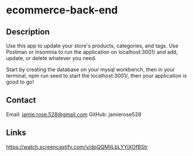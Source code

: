 # ecommerce-back-end

## Description

Use this app to update your store's products, categories, and tags. Use Postman or Insomnia to run the application on localhost:3001/ and add, update, or delete whatever you need.

Start by creating the database on your mysql workbench, then in your terminal, npm run seed to start the localhost:3001/, then your application is good to go!

## Contact

Email: jamie.rose.528@gmail.com
GitHub: jamierose528

## Links

https://watch.screencastify.com/v/dpQQMjILbLYYiXOfBStr
